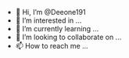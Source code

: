- 👋 Hi, I’m @Deeone191
- 👀 I’m interested in ...
- 🌱 I’m currently learning ...
- 💞️ I’m looking to collaborate on ...
- 📫 How to reach me ...

<!---
Deeone191/Deeone191 is a ✨ special ✨ repository because its `README.md` (this file) appears on your GitHub profile.
You can click the Preview link to take a look at your changes.
--->

